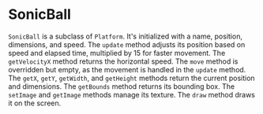 # SonicBall

`SonicBall` is a subclass of `Platform`. It's initialized with a name, position, dimensions, and speed. The `update` method adjusts its position based on speed and elapsed time, multiplied by 15 for faster movement. The `getVelocityX` method returns the horizontal speed. The `move` method is overridden but empty, as the movement is handled in the `update` method. The `getX`, `getY`, `getWidth`, and `getHeight` methods return the current position and dimensions. The `getBounds` method returns its bounding box. The `setImage` and `getImage` methods manage its texture. The `draw` method draws it on the screen.